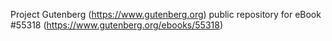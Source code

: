 Project Gutenberg (https://www.gutenberg.org) public repository for
eBook #55318 (https://www.gutenberg.org/ebooks/55318)
